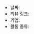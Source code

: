 <!-- 
- 날짜: 2021/03/12 (양식을 지켜주세요!)
- 리뷰 링크: https://github.com/junghyeonsu
- 지원 혹은 활동 기업: (카카오, 토스, 네이버, 우아한형제들, etc...)
- 활동 종류: (인턴, 코딩테스트, 세미나, 취업, etc...)

전부 작성하시고 나서 "추가해주세요" Label을 달아주세요.
-->

- 날짜: 
- 리뷰 링크: 
- 기업: 
- 활동 종류:
